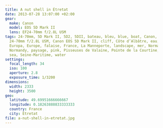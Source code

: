 ```yaml
---
title: A nut shell in Étretat
date: 2013-07-28 13:07:00 +02:00
gear:
  make: Canon
  model: EOS 5D Mark II
  lens: EF24-70mm f/2.8L USM
tags: 24-70mm, 5D Mark II, 5D2, 5DII, bateau, bleu, blue, boat, Canon, Canon EF
  24-70mm f/2.8L USM, Canon EOS 5D Mark II, cliff, Côte d’Albâtre, eau, Étretat,
  Europa, Europe, falaise, France, La Manneporte, landscape, mer, Normandie,
  Normandy, paysage, pink, Pisseuses de Valaine, Pointe de la Courtine, rose,
  sea, Seine-Maritime, water
settings:
  focal_length: 34
  iso: 100
  aperture: 2.8
  exposure_time: 1/3200
dimensions:
  width: 2333
  height: 3500
geo:
  latitude: 49.69951666666667
  longitude: 0.18263888833333333
  country: France
  city: Étretat
file: a-nut-shell-in-etretat.jpg
---
```



